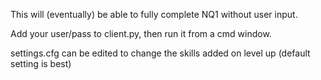 This will (eventually) be able to fully complete NQ1 without user input.

Add your user/pass to client.py, then run it from a cmd window.

settings.cfg can be edited to change the skills added on level up (default setting is best)